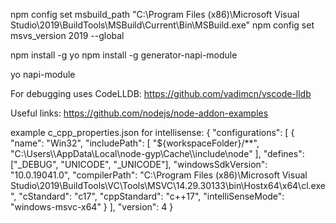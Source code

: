 npm config set msbuild_path "C:\Program Files (x86)\Microsoft Visual Studio\2019\BuildTools\MSBuild\Current\Bin\MSBuild.exe"
npm config set msvs_version 2019 --global

npm install -g yo
npm install -g generator-napi-module

yo napi-module

For debugging uses CodeLLDB:
https://github.com/vadimcn/vscode-lldb

Useful links:
https://github.com/nodejs/node-addon-examples

example c_cpp_properties.json for intellisense:
{
"configurations": [
{
"name": "Win32",
"includePath": [
"${workspaceFolder}/**",
"C:\\Users\\<user>\\AppData\\Local\\node-gyp\\Cache\\<node version>\\include\\node"
],
"defines": ["_DEBUG", "UNICODE", "_UNICODE"],
"windowsSdkVersion": "10.0.19041.0",
"compilerPath": "C:\\Program Files (x86)\\Microsoft Visual Studio\\2019\\BuildTools\\VC\\Tools\\MSVC\\14.29.30133\\bin\\Hostx64\\x64\\cl.exe",
"cStandard": "c17",
"cppStandard": "c++17",
"intelliSenseMode": "windows-msvc-x64"
}
],
"version": 4
}
